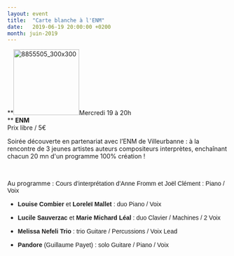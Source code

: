 ```yaml
---
layout: event
title:  "Carte blanche à l'ENM"
date:   2019-06-19 20:00:00 +0200
month: juin-2019
---
```

**<img class=" size-thumbnail wp-image-4908 alignleft" src="http://localhost/wpagendarts/wp-content/uploads/2018/04/8855505_300x300.png?w=150" alt="8855505_300x300" width="150" height="150" srcset="http://localhost/wpagendarts/wp-content/uploads/2018/04/8855505_300x300.png 300w, http://localhost/wpagendarts/wp-content/uploads/2018/04/8855505_300x300-150x150.png 150w" sizes="(max-width: 150px) 100vw, 150px" />Mercredi 19 à 20h  
** **ENM**  
Prix libre / 5€

Soirée découverte en partenariat avec l’ENM de Villeurbanne : à la rencontre de 3 jeunes artistes auteurs compositeurs interprètes, enchaînant chacun 20 mn d'un programme 100% création !

&nbsp;

Au programme : <span style="font-family:Arial;color:var(--color-text);">Cours d’interprétation d’Anne Fromm et Joël Clément : Piano / Voix</span>

  * <span style="font-family:Arial;"><strong>Louise Combier</strong> et <strong>Loreleï Mallet</strong> : duo Piano / Voix<br /> </span>
  * <pre class="m_8014780273833515713m_3616921875651793997moz-quote-pre"><span style="font-family:Arial;"><strong>Lucile Sauverzac</strong> et<strong> Marie Michard Léal</strong> : duo Clavier / Machines / 2 Voix  </span></pre>

  * <pre class="m_8014780273833515713m_3616921875651793997moz-quote-pre"><span style="font-family:Arial;"><b>Melissa Nefeli Trio</b> : trio Guitare / Percussions / Voix Lead </span></pre>

  * <pre class="m_8014780273833515713m_3616921875651793997moz-quote-pre"><span style="font-family:Arial;"><strong>Pandore</strong> (Guillaume Payet) : solo Guitare / Piano / Voix </span></pre>